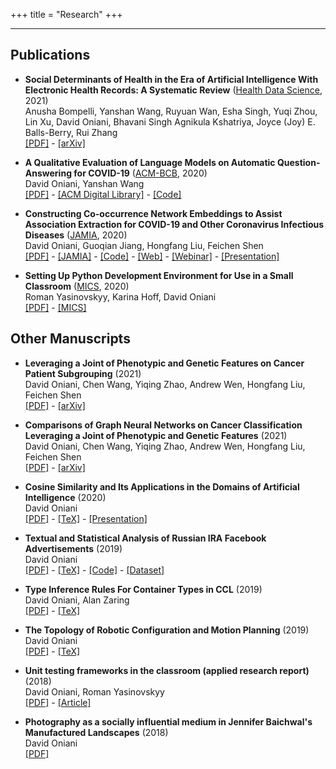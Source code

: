 +++
title = "Research"
+++

---

## Publications

- **Social Determinants of Health in the Era of Artificial Intelligence With
  Electronic Health Records: A Systematic Review**
  ([Health Data Science](https://spj.sciencemag.org/journals/hds/), 2021)  
  Anusha Bompelli, Yanshan Wang, Ruyuan Wan, Esha Singh, Yuqi Zhou, Lin Xu,
  David Oniani, Bhavani Singh Agnikula Kshatriya, Joyce (Joy) E. Balls-Berry,
  Rui Zhang  
  [[PDF]](sdoh.pdf) - [[arXiv]](https://arxiv.org/abs/2102.04216)

- **A Qualitative Evaluation of Language Models on Automatic Question-Answering
  for COVID-19**
  ([ACM-BCB](https://acm-bcb.org/), 2020)  
  David Oniani, Yanshan Wang  
  [[PDF]](qualitative_evaluation_language_models_covid_19.pdf) -
  [[ACM Digital Library]](https://dl.acm.org/doi/abs/10.1145/3388440.3412413) -
  [[Code]](https://github.com/oniani/covid-19-chatbot)

- **Constructing Co-occurrence Network Embeddings to Assist Association
  Extraction for COVID-19 and Other Coronavirus Infectious Diseases**
  ([JAMIA](https://academic.oup.com/jamia), 2020)  
  David Oniani, Guoqian Jiang, Hongfang Liu, Feichen Shen  
  [[PDF]](co_occurrence_network_embeddings.pdf) -
  [[JAMIA]](https://academic.oup.com/jamia/advance-article/doi/10.1093/jamia/ocaa117/5847598) -
  [[Code]](https://github.com/oniani/covid-19-network) -
  [[Web]](https://www.davidoniani.com/covid-19-network/) -
  [[Webinar]](https://knowledge.amia.org/webinars/journal-club/webinars-journal-club-1.1656098/2020-webinars-1.4584428/2020-jamia-journal-club-webinars-1.4584429/constructing-co-occurrence-network-embeddings-to-assist-association-extraction-for-covid-19-and-othe-1.4593734/constructing-co-occurrence-network-embeddings-to-assist-association-extraction-for-covid-19-and-othe-1.4593735) -
  [[Presentation]](co_occurrence_network_embeddings_presentation.pdf)

- **Setting Up Python Development Environment for Use in a Small Classroom**
  ([MICS](http://www.micsymposium.org/mics2020/), 2020)  
  Roman Yasinovskyy, Karina Hoff, David Oniani  
  [[PDF]](mics2020_paper.pdf) -
  [[MICS]](http://www.micsymposium.org/mics_2020_Proceedings/MICS_2020_Proceedings.htm)

## Other Manuscripts

- **Leveraging a Joint of Phenotypic and Genetic Features on Cancer Patient
  Subgrouping**
  (2021)  
  David Oniani, Chen Wang, Yiqing Zhao, Andrew Wen, Hongfang Liu, Feichen Shen  
  [[PDF]](cancer_patient_subgrouping.pdf) -
  [[arXiv]](https://arxiv.org/abs/2103.16316)

- **Comparisons of Graph Neural Networks on Cancer Classification Leveraging a
  Joint of Phenotypic and Genetic Features**
  (2021)  
  David Oniani, Chen Wang, Yiqing Zhao, Andrew Wen, Hongfang Liu, Feichen Shen  
  [[PDF]](comparisons_of_gnns_cancer.pdf) -
  [[arXiv]](https://arxiv.org/abs/2101.05866)

- **Cosine Similarity and Its Applications in the Domains of Artificial
  Intelligence**
  (2020)  
  David Oniani  
  [[PDF]](cosine_similarity_and_ai.pdf) -
  [[TeX]](https://github.com/oniani/cosine-similarity-and-ai/tree/master/paper) -
  [[Presentation]](cosine_similarity_and_ai_presentation.pdf)

- **Textual and Statistical Analysis of Russian IRA Facebook Advertisements**
  (2019)  
  David Oniani  
  [[PDF]](ira_analysis.pdf) -
  [[TeX]](https://github.com/oniani/ira-analysis/tree/master/paper) -
  [[Code]](https://github.com/oniani/ira-analysis) -
  [[Dataset]](https://github.com/oniani/ira-analysis/tree/master/data/csv)

- **Type Inference Rules For Container Types in CCL**
  (2019)  
  David Oniani, Alan Zaring  
  [[PDF]](ccl_rules.pdf) -
  [[TeX]](https://github.com/oniani/ccl-container-types/tree/master/paper)

- **The Topology of Robotic Configuration and Motion Planning**
  (2019)  
  David Oniani  
  [[PDF]](agv_paper.pdf) -
  [[TeX]](https://github.com/oniani/ugmath/tree/master/math459/agv-paper)

- **Unit testing frameworks in the classroom (applied research report)**
  (2018)  
  David Oniani, Roman Yasinovskyy  
  [[PDF]](summer_2018_research_report.pdf) -
  [[Article]](https://www.luther.edu/headlines/?story_id=819818)

- **Photography as a socially influential medium in Jennifer Baichwal's
  Manufactured Landscapes**
  (2018)  
  David Oniani  
  [[PDF]](baichwal_manufactured_landscapes.pdf)
